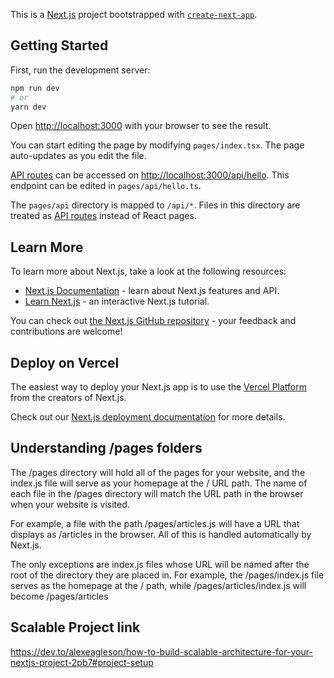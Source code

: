 This is a [Next.js](https://nextjs.org/) project bootstrapped with [`create-next-app`](https://github.com/vercel/next.js/tree/canary/packages/create-next-app).

## Getting Started

First, run the development server:

```bash
npm run dev
# or
yarn dev
```

Open [http://localhost:3000](http://localhost:3000) with your browser to see the result.

You can start editing the page by modifying `pages/index.tsx`. The page auto-updates as you edit the file.

[API routes](https://nextjs.org/docs/api-routes/introduction) can be accessed on [http://localhost:3000/api/hello](http://localhost:3000/api/hello). This endpoint can be edited in `pages/api/hello.ts`.

The `pages/api` directory is mapped to `/api/*`. Files in this directory are treated as [API routes](https://nextjs.org/docs/api-routes/introduction) instead of React pages.

## Learn More

To learn more about Next.js, take a look at the following resources:

- [Next.js Documentation](https://nextjs.org/docs) - learn about Next.js features and API.
- [Learn Next.js](https://nextjs.org/learn) - an interactive Next.js tutorial.

You can check out [the Next.js GitHub repository](https://github.com/vercel/next.js/) - your feedback and contributions are welcome!

## Deploy on Vercel

The easiest way to deploy your Next.js app is to use the [Vercel Platform](https://vercel.com/new?utm_medium=default-template&filter=next.js&utm_source=create-next-app&utm_campaign=create-next-app-readme) from the creators of Next.js.

Check out our [Next.js deployment documentation](https://nextjs.org/docs/deployment) for more details.

## Understanding /pages folders

The /pages directory will hold all of the pages for your website, and the index.js file will serve as your homepage at the / URL path. The name of each file in the /pages directory will match the URL path in the browser when your website is visited.

For example, a file with the path /pages/articles.js will have a URL that displays as /articles in the browser. All of this is handled automatically by Next.js.

The only exceptions are index.js files whose URL will be named after the root of the directory they are placed in. For example, the /pages/index.js file serves as the homepage at the / path, while /pages/articles/index.js will become /pages/articles

## Scalable Project link

https://dev.to/alexeagleson/how-to-build-scalable-architecture-for-your-nextjs-project-2pb7#project-setup


